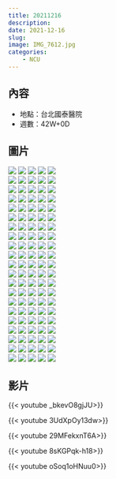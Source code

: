 ```yaml
---
title: 20211216
description: 
date: 2021-12-16
slug: 
image: IMG_7612.jpg
categories:
    - NCU
---
```


## 內容

* 地點：台北國泰醫院
* 週數：42W+0D

## 圖片

![](IMG_2894.jpg)  ![](IMG_2895.jpg)  ![](IMG_2896.jpg)  ![](IMG_2897.jpg)  ![](IMG_2898.jpg)  
![](IMG_2899.jpg)  ![](IMG_2900.jpg)  ![](IMG_2901.jpg)  ![](IMG_2902.jpg)  ![](IMG_2903.jpg)  
![](IMG_2904.jpg)  ![](IMG_2905.jpg)  ![](IMG_2906.jpg)  ![](IMG_2907.jpg)  ![](IMG_2908.jpg)  
![](IMG_2909.jpg)  ![](IMG_2910.jpg)  ![](IMG_2911.jpg)  ![](IMG_2912.jpg)  ![](IMG_2914.jpg)  
![](IMG_2915.jpg)  ![](IMG_2917.jpg)  ![](IMG_2918.jpg)  ![](IMG_2919.jpg)  ![](IMG_2922.jpg)  
![](IMG_2923.jpg)  ![](IMG_2924.jpg)  ![](IMG_2925.jpg)  ![](IMG_2927.jpg)  ![](IMG_2928.jpg)  
![](IMG_2929.jpg)  ![](IMG_2930.jpg)  ![](IMG_2931.jpg)  ![](IMG_2932.jpg)  ![](IMG_2933.jpg)  
![](IMG_2934.jpg)  ![](IMG_2935.jpg)  ![](IMG_2936.jpg)  ![](IMG_2937.jpg)  ![](IMG_2938.jpg)  
![](IMG_2939.jpg)  ![](IMG_2940.jpg)  ![](IMG_2941.jpg)  ![](IMG_2942.jpg)  ![](IMG_2943.jpg)  
![](IMG_2944.jpg)  ![](IMG_2945.jpg)  ![](IMG_2950.JPG)  ![](IMG_2951.JPG)  ![](IMG_2952.JPG)  
![](IMG_2953.JPG)  ![](IMG_2954.JPG)  ![](IMG_2955.JPG)  ![](IMG_7561.jpg)  ![](IMG_7562.jpg)  
![](IMG_7563.jpg)  ![](IMG_7564.jpg)  ![](IMG_7565.jpg)  ![](IMG_7566.jpg)  ![](IMG_7567.jpg)  
![](IMG_7568.jpg)  ![](IMG_7569.jpg)  ![](IMG_7570.jpg)  ![](IMG_7571.jpg)  ![](IMG_7572.jpg)  
![](IMG_7573.jpg)  ![](IMG_7574.jpg)  ![](IMG_7575.jpg)  ![](IMG_7576.jpg)  ![](IMG_7577.jpg)  
![](IMG_7578.jpg)  ![](IMG_7579.jpg)  ![](IMG_7580.jpg)  ![](IMG_7581.jpg)  ![](IMG_7582.jpg)  
![](IMG_7583.jpg)  ![](IMG_7584.jpg)  ![](IMG_7585.jpg)  ![](IMG_7586.jpg)  ![](IMG_7587.jpg)  
![](IMG_7588.jpg)  ![](IMG_7589.jpg)  ![](IMG_7590.jpg)  ![](IMG_7591.jpg)  ![](IMG_7592.jpg)  
![](IMG_7593.jpg)  ![](IMG_7594.jpg)  ![](IMG_7595.jpg)  ![](IMG_7596.jpg)  ![](IMG_7597.jpg)  
![](IMG_7598.jpg)  ![](IMG_7599.jpg)  ![](IMG_7600.jpg)  ![](IMG_7601.jpg)  ![](IMG_7602.jpg)  
![](IMG_7603.jpg)  ![](IMG_7604.jpg)  ![](IMG_7605.jpg)  ![](IMG_7606.jpg)  ![](IMG_7607.jpg)  
![](IMG_7608.jpg)  ![](IMG_7609.jpg)  ![](IMG_7610.jpg)  ![](IMG_7611.jpg)  ![](IMG_7612.jpg)  

## 影片

{{< youtube _bkevO8gjJU>}}

{{< youtube 3UdXpOy13dw>}}

{{< youtube 29MFekxnT6A>}}

{{< youtube 8sKGPqk-h18>}}

{{< youtube oSoq1oHNuu0>}}
